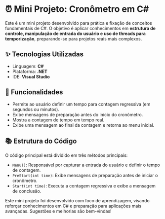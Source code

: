 # ⏰ Mini Projeto: Cronômetro em C\#

Este é um mini projeto desenvolvido para prática e fixação de conceitos fundamentais de C#. O objetivo é aplicar conhecimentos em **estrutura de controle, manipulação de entrada do usuário e uso de threads para temporização**, preparando-se para projetos reais mais complexos.

## ✨ Tecnologias Utilizadas

- Linguagem: **C#**
- Plataforma: **.NET**
- IDE: **Visual Studio**

## 🔧 Funcionalidades

- Permite ao usuário definir um tempo para contagem regressiva (em segundos ou minutos).
- Exibe mensagens de preparação antes do início do cronômetro.
- Mostra a contagem de tempo em tempo real.
- Exibe uma mensagem ao final da contagem e retorna ao menu inicial.

## 📚 Estrutura do Código

O código principal está dividido em três métodos principais:

- `Menu()`: Responsável por capturar a entrada do usuário e definir o tempo de contagem.
- `PreStart(int time)`: Exibe mensagens de preparação antes de iniciar o cronômetro.
- `Start(int time)`: Executa a contagem regressiva e exibe a mensagem de conclusão.

Este mini projeto foi desenvolvido com foco de aprendizagem, visando reforçar conhecimentos em C# e preparação para aplicações mais avançadas. Sugestões e melhorias são bem-vindas!

